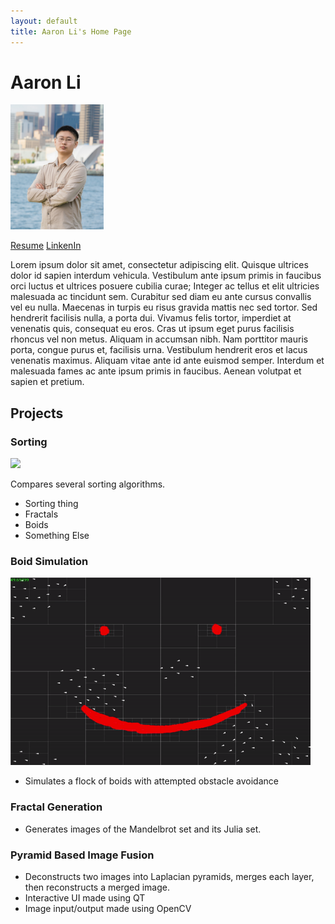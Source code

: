 ```yaml
---
layout: default
title: Aaron Li's Home Page
---
```

# Aaron Li

<img src="resources/picture.jpg" height=200px>

[Resume](resume.pdf)
[LinkenIn](https://www.linkedin.com/in/aaron-li-029843222/)

Lorem ipsum dolor sit amet, consectetur adipiscing elit. Quisque ultrices dolor id sapien interdum vehicula. Vestibulum ante ipsum primis in faucibus orci luctus et ultrices posuere cubilia curae; Integer ac tellus et elit ultricies malesuada ac tincidunt sem. Curabitur sed diam eu ante cursus convallis vel eu nulla. Maecenas in turpis eu risus gravida mattis nec sed tortor. Sed hendrerit facilisis nulla, a porta dui. Vivamus felis tortor, imperdiet at venenatis quis, consequat eu eros. Cras ut ipsum eget purus facilisis rhoncus vel non metus. Aliquam in accumsan nibh. Nam porttitor mauris porta, congue purus et, facilisis urna. Vestibulum hendrerit eros et lacus venenatis maximus. Aliquam vitae ante id ante euismod semper. Interdum et malesuada fames ac ante ipsum primis in faucibus. Aenean volutpat et sapien et pretium. 

## Projects

### Sorting

<img src="resources/sorting.gif" height=300px>
<!-- ![Sorting](resources/sorting.gif) -->

Compares several sorting algorithms.

* Sorting thing
* Fractals
* Boids
* Something Else

### Boid Simulation

<img src="resources/boids.gif" height=300px>

- Simulates a flock of boids with attempted obstacle avoidance

### Fractal Generation

- Generates images of the Mandelbrot set and its Julia set.

### Pyramid Based Image Fusion

- Deconstructs two images into Laplacian pyramids, merges each layer, then reconstructs a merged image.
- Interactive UI made using QT
- Image input/output made using OpenCV